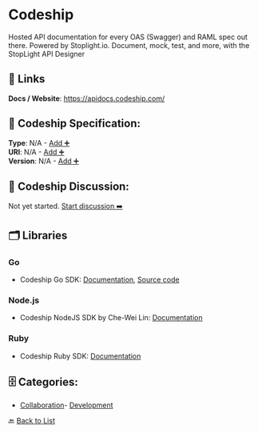 # Codeship

Hosted API documentation for every OAS (Swagger) and RAML spec out there. Powered by Stoplight.io. Document, mock, test, and more, with the StopLight API Designer

##  🔗 Links
**Docs / Website**: https://apidocs.codeship.com/

## 🧬 Codeship Specification:
**Type**: N/A - [Add ➕](https://github.com/apis-list/apis-list/edit/main/apis/codeship/codeship.yaml)  
**URI**: N/A - [Add ➕](https://github.com/apis-list/apis-list/edit/main/apis/codeship/codeship.yaml)  
**Version**: N/A - [Add ➕](https://github.com/apis-list/apis-list/edit/main/apis/codeship/codeship.yaml)

## 💬 Codeship Discussion:
Not yet started. [Start discussion ➡️](https://github.com/apis-list/apis-list/discussions/new)

## 🗂️ Libraries
### Go
- Codeship Go SDK: [Documentation](https://godoc.org/github.com/codeship/codeship-go), [Source code](https://github.com/codeship/codeship-go)
### Node.js
- Codeship NodeJS SDK by Che-Wei Lin: [Documentation](https://github.com/John-Lin/codeship-api)
### Ruby
- Codeship Ruby SDK: [Documentation](https://github.com/codeship/codeship-ruby)


## 🗄️ Categories:
- [Collaboration](https://github.com/apis-list/apis-list#collaboration-)- [Development](https://github.com/apis-list/apis-list#development-)

🔙  [Back to List](https://github.com/apis-list/apis-list)
